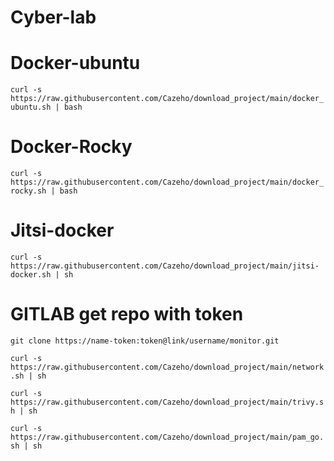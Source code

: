 # Cyber-lab

# Docker-ubuntu

```curl -s https://raw.githubusercontent.com/Cazeho/download_project/main/docker_ubuntu.sh | bash```

# Docker-Rocky

```curl -s https://raw.githubusercontent.com/Cazeho/download_project/main/docker_rocky.sh | bash```


# Jitsi-docker

```curl -s https://raw.githubusercontent.com/Cazeho/download_project/main/jitsi-docker.sh | sh```


# GITLAB get repo with token


```git clone https://name-token:token@link/username/monitor.git```




```curl -s https://raw.githubusercontent.com/Cazeho/download_project/main/network.sh | sh```

```curl -s https://raw.githubusercontent.com/Cazeho/download_project/main/trivy.sh | sh```

```curl -s https://raw.githubusercontent.com/Cazeho/download_project/main/pam_go.sh | sh```

